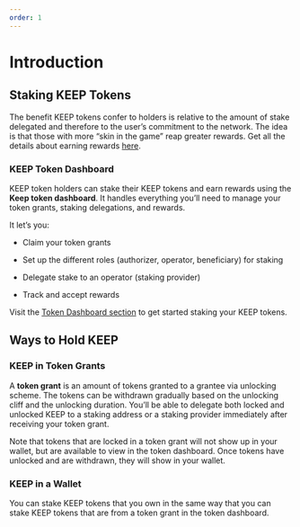 ```yaml
--- 
order: 1
---
```


# Introduction

## Staking KEEP Tokens

The benefit KEEP tokens confer to holders is relative to the amount of stake delegated and therefore to the user’s commitment to the network. The idea is that those with more “skin in the game” reap greater rewards. Get all the details about earning rewards [here](/Staking/rewards.md).

### KEEP Token Dashboard

KEEP token holders can stake their KEEP tokens and earn rewards using the **Keep token dashboard**. It handles everything you’ll need to manage your token grants, staking delegations, and rewards. 

It let’s you: 

* Claim your token grants

* Set up the different roles (authorizer, operator, beneficiary) for staking

* Delegate stake to an operator (staking provider) 

* Track and accept rewards 

Visit the [Token Dashboard section](/Staking/Dashboard/delegate_stake.md) to get started staking your KEEP tokens.

## Ways to Hold KEEP

### KEEP in Token Grants

A **token grant** is an amount of tokens granted to a grantee via unlocking scheme. The tokens can be withdrawn gradually based on the unlocking cliff and the unlocking duration. You’ll be able to delegate both locked and unlocked KEEP to a staking address or a staking provider immediately after receiving your token grant.

Note that tokens that are locked in a token grant will not show up in your wallet, but are available to view in the token dashboard. Once tokens have unlocked and are withdrawn, they will show in your wallet.

### KEEP in a Wallet

You can stake KEEP tokens that you own in the same way that you can stake KEEP tokens that are from a token grant in the token dashboard.